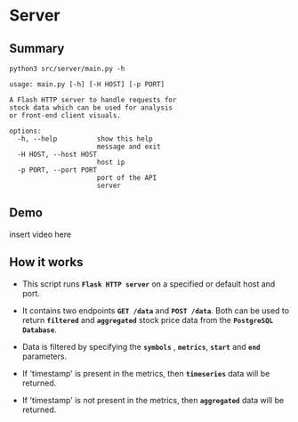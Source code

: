 # Server

## Summary
```
python3 src/server/main.py -h

usage: main.py [-h] [-H HOST] [-p PORT]

A Flash HTTP server to handle requests for
stock data which can be used for analysis
or front-end client visuals.

options:
  -h, --help          show this help
                      message and exit
  -H HOST, --host HOST
                      host ip
  -p PORT, --port PORT
                      port of the API
                      server
```

## Demo
insert video here

## How it works
* This script runs **`Flask HTTP server`** on a specified or default host and port.

* It contains two endpoints **`GET /data`** and **`POST /data`**. Both can be used to return **`filtered`**  and **`aggregated`** 
 stock price data from the **`PostgreSQL Database`**.

* Data is filtered by specifying the **`symbols`** 
, **`metrics`**, **`start`** and **`end`** parameters.

* If 'timestamp' is present in the metrics, then **`timeseries`** data will be returned.

* If 'timestamp' is not present in the metrics, then **`aggregated`** data will be returned.

